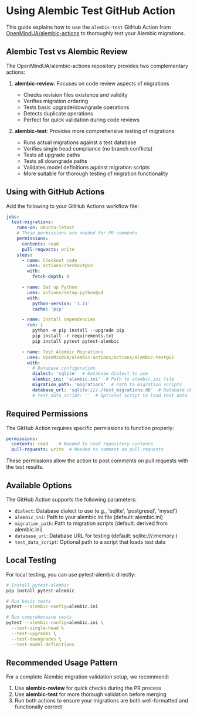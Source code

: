 # Using Alembic Test GitHub Action

This guide explains how to use the `alembic-test` GitHub Action from [OpenMindUA/alembic-actions](https://github.com/OpenMindUA/alembic-actions) to thoroughly test your Alembic migrations.

## Alembic Test vs Alembic Review

The OpenMindUA/alembic-actions repository provides two complementary actions:

1. **alembic-review**: Focuses on code review aspects of migrations
   - Checks revision files existence and validity
   - Verifies migration ordering
   - Tests basic upgrade/downgrade operations 
   - Detects duplicate operations
   - Perfect for quick validation during code reviews

2. **alembic-test**: Provides more comprehensive testing of migrations
   - Runs actual migrations against a test database
   - Verifies single head compliance (no branch conflicts)
   - Tests all upgrade paths
   - Tests all downgrade paths
   - Validates model definitions against migration scripts
   - More suitable for thorough testing of migration functionality

## Using with GitHub Actions

Add the following to your GitHub Actions workflow file:

```yaml
jobs:
  test-migrations:
    runs-on: ubuntu-latest
    # These permissions are needed for PR comments
    permissions:
      contents: read
      pull-requests: write
    steps:
      - name: Checkout code
        uses: actions/checkout@v3
        with:
          fetch-depth: 0

      - name: Set up Python
        uses: actions/setup-python@v4
        with:
          python-version: '3.11'
          cache: 'pip'

      - name: Install dependencies
        run: |
          python -m pip install --upgrade pip
          pip install -r requirements.txt
          pip install pytest pytest-alembic

      - name: Test Alembic Migrations
        uses: OpenMindUA/alembic-actions/actions/alembic-test@v1
        with:
          # Database configuration
          dialect: 'sqlite'  # Database dialect to use
          alembic_ini: 'alembic.ini'  # Path to alembic.ini file
          migration_path: 'migrations'  # Path to migration scripts
          database_url: 'sqlite:///./test_migrations.db'  # Database URL for testing
          # test_data_script: ''  # Optional script to load test data
```

## Required Permissions

The GitHub Action requires specific permissions to function properly:

```yaml
permissions:
  contents: read    # Needed to read repository contents
  pull-requests: write  # Needed to comment on pull requests
```

These permissions allow the action to post comments on pull requests with the test results.

## Available Options

The GitHub Action supports the following parameters:

- `dialect`: Database dialect to use (e.g., 'sqlite', 'postgresql', 'mysql')
- `alembic_ini`: Path to your alembic.ini file (default: alembic.ini)
- `migration_path`: Path to migration scripts (default: derived from alembic.ini)
- `database_url`: Database URL for testing (default: sqlite:///:memory:)
- `test_data_script`: Optional path to a script that loads test data

## Local Testing

For local testing, you can use pytest-alembic directly:

```bash
# Install pytest-alembic
pip install pytest-alembic

# Run basic tests
pytest --alembic-config=alembic.ini

# Run comprehensive tests
pytest --alembic-config=alembic.ini \
  --test-single-head \
  --test-upgrades \
  --test-downgrades \
  --test-model-definitions
```

## Recommended Usage Pattern

For a complete Alembic migration validation setup, we recommend:

1. Use **alembic-review** for quick checks during the PR process
2. Use **alembic-test** for more thorough validation before merging
3. Run both actions to ensure your migrations are both well-formatted and functionally correct